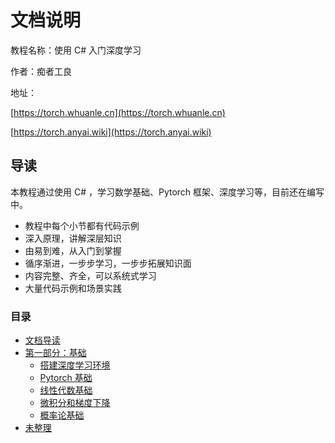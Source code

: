 # 文档说明

教程名称：使用 C# 入门深度学习

作者：痴者工良

地址：

[https://torch.whuanle.cn](https://torch.whuanle.cn)

[https://torch.anyai.wiki](https://torch.anyai.wiki)



## 导读

本教程通过使用 C# ，学习数学基础、Pytorch 框架、深度学习等，目前还在编写中。

- 教程中每个小节都有代码示例
- 深入原理，讲解深层知识
- 由易到难，从入门到掌握
- 循序渐进，一步步学习，一步步拓展知识面
- 内容完整、齐全，可以系统式学习
- 大量代码示例和场景实践



### 目录

* [文档导读](README.md)
* [第一部分：基础](./01.base/README.md)
  * [搭建深度学习环境](./01.base/01.env.md)
  * [Pytorch 基础](./01.base/02.base.md)
  * [线性代数基础](./01.base/03.linear.md)
  * [微积分和梯度下降](./01.base/04.higher.md)
  * [概率论基础](./01.base/05.odds.md)
* [未整理](other/README.md)
